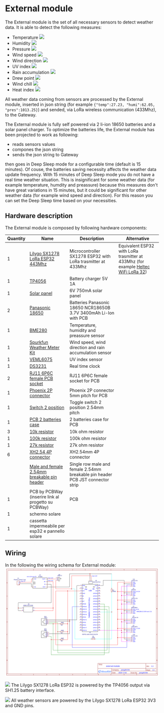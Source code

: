 
# External module

The External module is the set of all necessary sensors to detect weather data. It is able to detect the following measures:
- Temperature ![](https://img.shields.io/badge/status-ok-green)
- Humidity ![](https://img.shields.io/badge/status-ok-green)
- Pressure ![](https://img.shields.io/badge/status-ok-green)
- Wind speed ![](https://img.shields.io/badge/status-testing-yellow)
- Wind direction ![](https://img.shields.io/badge/status-todo-red)
- UV index ![](https://img.shields.io/badge/status-todo-red)
- Rain accumulation ![](https://img.shields.io/badge/status-todo-red)
- Drew point ![](https://img.shields.io/badge/status-todo-red)
- Wind chill ![](https://img.shields.io/badge/status-todo-red)
- Heat index ![](https://img.shields.io/badge/status-todo-red)

All weather data coming from sensors are processed by the External module, inserted in json string (for example `{"temp":27.23, "humi":62.05, "pres":1013.25}`) and sended, via LoRa wireless communication (433Mhz), to the Gateway.

The External module is fully self powered via 2 li-ion 18650 batteries and a solar panel charger. To optimize the batteries life, the External module has been projected to work as following:

- reads sensors values
- compones the json string
- sends the json string to Gateway

then goes in Deep Sleep mode for a configurable time (default is 15 minutes). Of couse, the batteries saving necessity affects the weather data update frequency. With 15 minutes of Deep Sleep mode you do not have a real time weather situation. This is insignificant for some weather data (for example temperature, humdity and preassure) because this measures don't have great variations in 15 minutes, but it could be significant for other weather data (for example wind speed and direction). For this reason you can set the Deep Sleep time based on your necessities.

## Hardware description
The External module is composed by following hardware components:

|Quantity|Name|Description|Alternative|
|--|--|--|--|
|1|[Lilygo SX1278 LoRa ESP32 443Mhz](http://www.lilygo.cn/prod_view.aspx?TypeId=50003&Id=1133&FId=t3:50003:3)|Microcontroller SX1278 ESP32 with LoRa trasmitter at 433Mhz|Equivalent ESP32 with LoRa trasmitter at 433Mhz (for example  [Heltec WiFi LoRa 32](https://heltec.org/project/wifi-lora-32/))|
|1|[TP4056](https://it.aliexpress.com/item/32986135934.html)|Battery charger 5V 1A||
|1|[Solar panel](https://it.aliexpress.com/item/32877897718.html)|6V 750mA solar panel||
|2|[Panasonic 18650](https://it.aliexpress.com/item/4000484192899.html)|Batteries Panasonic 18650 NCR18650B 3.7V 3400mAh Li-Ion with PCB||
|1|[BME280](https://it.aliexpress.com/item/32849462236.html)|Temperature, humidity and preassure sensor||
|1|[Spurkfun Weather Meter Kit](https://www.sparkfun.com/products/15901)|Wind speed, wind direction and rain accumulation sensor||
|1|[VEML6075](https://it.aliexpress.com/item/32843641073.html)|UV index sensor||
|1|[DS3231](https://it.aliexpress.com/item/32925920564.html)|Real time clock||
|2|[RJ11 6P6C female PCB socket](https://www.aliexpress.com/item/1005001419331726.html)|RJ11 6P6C female socket for PCB||
|1|[Phoenix 2P connector](https://www.aliexpress.com/item/32819689207.html)|Phoenix 2P connector 5mm pitch for PCB||
|1|[Switch 2 position](https://www.aliexpress.com/item/32799198160.html)|Toggle switch 2 position 2.54mm pitch||
|1|[PCB 2 batteries case](https://www.aliexpress.com/item/4001009601436.html)|2 batteries case for PCB||
|3|[10k resistor](https://www.aliexpress.com/item/4000695402017.html)|10k ohm resistor||
|1|[100k resistor](https://www.aliexpress.com/item/4000695402017.html)|100k ohm resistor||
|1|[27k resistor](https://www.aliexpress.com/item/4000695402017.html)|27k ohm resistor||
|6|[XH2.54 4P connector](https://www.aliexpress.com/item/32959016223.html)|XH2.54mm 4P connector ||
||[Male and female 2.54mm breakable pin header](https://www.aliexpress.com/item/32724478308.html)|Single row male and female 2.54mm breakable pin header PCB JST connector strip||
|1|PCB by PCBWay (inserire link al progetto su PCBWay)|PCB||
|1|schermo solare|||
|1|cassetta impermeabile per esp32 e pannello solare|||



## Wiring
In the following the wiring schema for External module:
![external module schema](https://github.com/pasgabriele/lora-weather-station/blob/main/External%20module/external-module.svg)

![](https://img.shields.io/badge/status-toverify-yellow) The Lilygo SX1278 LoRa ESP32 is powered by the TP4056 output via SH1.25 battery interface. 

![](https://img.shields.io/badge/status-toverify-yellow) All weather sensors are powered by the Lilygo SX1278 LoRa ESP32 3V3 and GND pins.
